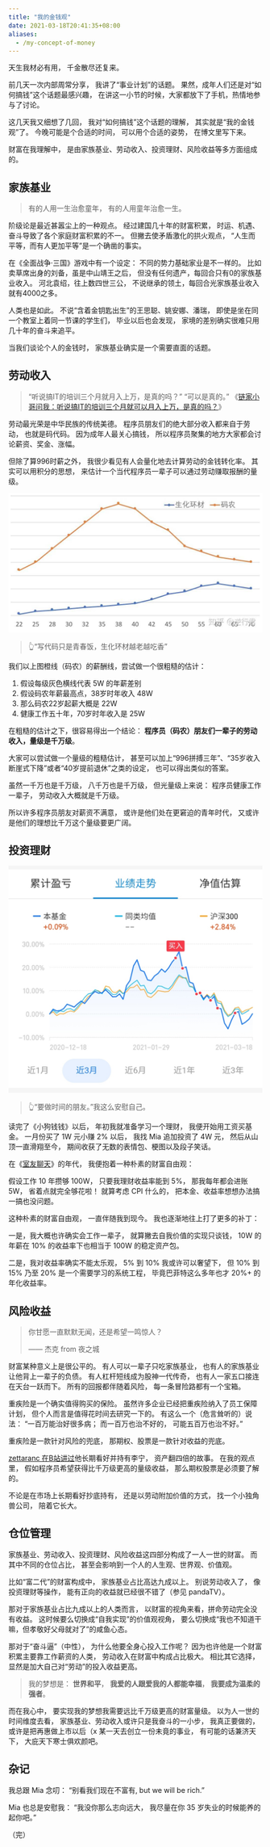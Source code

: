 ```yaml
---
title: "我的金钱观"
date: 2021-03-18T20:41:35+08:00
aliases:
  - /my-concept-of-money
---
```


天生我材必有用，
千金散尽还复来。

<!--more-->

前几天一次内部周常分享，
我讲了“事业计划”的话题。
果然，成年人们还是对“如何搞钱”这个话题最感兴趣，
在讲这一小节的时候，大家都放下了手机，热情地参与了讨论。

这几天我又细想了几回，
我对“如何搞钱”这个话题的理解，
其实就是“我的金钱观”了。
今晚可能是个合适的时间，
可以用个合适的姿势，
在博文里写下来。

财富在我理解中，
是由家族基业、劳动收入、投资理财、风险收益等多方面组成的。


## 家族基业

> 有的人用一生治愈童年，
> 有的人用童年治愈一生。

阶级论是最近甚嚣尘上的一种观点。
经过建国几十年的财富积累，
时运、机遇、奋斗导致了各个家庭财富积累的不一。
但撇去使矛盾激化的拱火观点，
“人生而平等，而有人更加平等”是一个确凿的事实。

在《全面战争·三国》游戏中有一个设定：
不同的势力基础家业是不一样的。
比如卖草席出身的刘备，虽是中山靖王之后，
但没有任何遗产，每回合只有0的家族基业收入。
河北袁绍，往上数四世三公，
不说继承的领土，每回合光家族基业收入就有4000之多。

人类也是如此。
不说“含着金钥匙出生”的王思聪、姚安娜、潘瑞，
即使是坐在同一个教室上着同一节课的学生们，
毕业以后也会发现，
家境的差别确实很难只用几十年的奋斗来追平。

当我们谈论个人的金钱时，
家族基业确实是一个需要直面的话题。


## 劳动收入

> “听说搞IT的培训三个月就月入上万，是真的吗？”
> “可以是真的。”
> 《[链家小哥问我：听说搞IT的培训三个月就可以月入上万，是真的吗？](/is-it-possible-to-be-rich-easily-by-programming)》

劳动最光荣是中华民族的传统美德。
程序员朋友们的绝大部分收入都来自于劳动，
也就是码代码。
因为成年人最关心搞钱，
所以程序员聚集的地方大家都会讨论薪资、奖金、涨幅。

但除了算996时薪之外，
我很少看见有人会量化地去计算劳动的金钱转化率。
其实可以用积分的思想，
来估计一个当代程序员一辈子可以通过劳动赚取报酬的量级。

![coder](/assets/pics/coder_salary.png)

> 👆“写代码只是青春饭，生化环材越老越吃香”

我们以上图橙线（码农）的薪酬线，尝试做一个很粗糙的估计：

1. 假设每级灰色横线代表 5W 的年薪差别
2. 假设码农年薪最高点，38岁时年收入 48W
3. 那么码农22岁起薪大概是 22W
4. 健康工作五十年，70岁时年收入是 25W

在粗糙的估计之下，很容易得出一个结论：
**程序员（码农）朋友们一辈子的劳动收入，量级是千万级**。

大家可以尝试做一个量级的粗糙估计，
甚至可以加上“996拼搏三年”、“35岁收入断崖式下降”或者“40岁提前退休”之类的设定，
也可以得出类似的答案。

虽然一千万也是千万级，
八千万也是千万级，
但光量级上来说：
程序员健康工作一辈子，
劳动收入大概就是千万级。

所以许多程序员朋友对薪资不满意，
或许是他们处在更窘迫的青年时代，
又或许是他们的理想比千万这个量级要更广阔。


## 投资理财

![fund](/assets/pics/my_fund.jpg)

> 👆“要做时间的朋友。”我这么安慰自己。

读完了《小狗钱钱》以后，
年初我就准备学习一个理财，
我便开始用工资买基金。
一月份买了 1W 元小赚 2% 以后，
我找 Mia 追加投资了 4W 元，
然后从山顶一直滑翔至今，
期间收获了无数的表情包、梗图以及段子笑话。

在《[室友聊天](/a-chat-with-roommates)》的年代，
我便抱着一种朴素的财富自由观：

假设工作 10 年攒够 100W，
只要我理财收益率能到 5%，
那我每年都会进账 5W，
省着点就完全够花啦！
就算考虑 CPI 什么的，
把本金、收益率想想办法搞一搞也没问题。

这种朴素的财富自由观，
一直伴随我到现今。
我也逐渐地往上打了更多的补丁：

一是，我大概也许确实会工作一辈子，
就算撇去自我价值的实现只谈钱，
10W 的年薪在 10% 的收益率下也相当于 100W 的稳定资产包。

二是，我对收益率确实不能太乐观，
5% 到 10% 我或许可以奢望下，
但 10% 到 15% 乃至 20% 是一个需要学习的系统工程，
毕竟巴菲特这么多年也才 20%+ 的年化收益率。


## 风险收益

> 你甘愿一直默默无闻，还是希望一鸣惊人？
>
> —— 杰克 from 夜之城

财富某种意义上是很公平的。
有人可以一辈子只吃家族基业，
也有人的家族基业让他背上一辈子的负债。
有人杠杆短线成为股神一代传奇，
也有人一家五口接连在天台一跃而下。
所有的回报都伴随着风险，
每一条冒险路都有一个宝箱。

重疾险是一个确实值得购买的保险。
虽然许多企业已经把重疾险纳入了员工保障计划，
但个人而言是值得花时间去研究一下的。
有这么一个（危言耸听的）说法：
“一百万能治好很多病；
而一百万也治不好的，
可能五百万也治不好。”

重疾险是一款针对风险的兜底，
那期权、股票是一款针对收益的兜底。

[zettaranc 在B站讲过](https://www.bilibili.com/video/BV1gx411R7ke)他长期看好并持有李宁，
资产翻四倍的故事。
在我的观点里，
假如程序员希望获得比千万级更高的量级收益，
那么期权股票是必须要了解的。

不论是在市场上长期看好抄底持有，
还是以劳动附加价值的方式，
找一个小独角兽公司，
陪着它长大。


## 仓位管理

家族基业、劳动收入、投资理财、风险收益这四部分构成了一人一世的财富。
而其中不同的仓位占比，
甚至会影响到一个人的人生观、世界观、价值观。

比如“富二代”的财富构成中，
家族基业占比高达九成以上。
别说劳动收入了，
像投资理财等操作，
能有正向的收益就已经很不错了（参见 pandaTV）。

那对于家族基业占比九成以上的人类而言，
以财富的视角来看，拼命劳动完全没有收益。
这时候要么切换成“自我实现”的价值观视角，
要么切换成“我也不知道干嘛，但孝敬好父母就对了”的咸鱼心态。

那对于“奋斗逼”（中性），
为什么他要全身心投入工作呢？
因为也许他是一个财富积累主要靠工作薪资的人类，
劳动收入在财富中构成占比极大。
相比其它选择，
显然是加大自己对“劳动”的投入收益更高。

> 我的梦想是：
> **世界和平**，
> **我爱的人跟爱我的人都能幸福**，
> **我要成为温柔的强者**。

而在我心中，
要实现我的梦想我需要远比千万级更高的财富量级。
以为人一世的时间维度去看，
家族基业、劳动收入或许只是我奋斗的一小步，
我真正要做的，
或许是把再惠做上市以后（x
某一天去创立一份未竟的事业，
有可能的话兼济天下，
大庇天下寒士俱欢颜吧。


## 杂记

我总跟 Mia 念叨：
“别看我们现在不富有,
but we will be rich.”

Mia 也总是安慰我：
“我没你那么志向远大，
我尽量在你 35 岁失业的时候能养的起你吧。”

（完）
